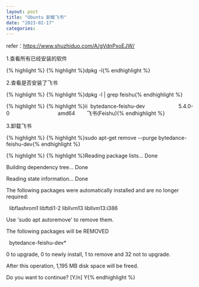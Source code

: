```yaml
---
layout: post
title: "Ubuntu 卸载飞书"
date: "2023-02-17"
categories: 
---
```

<p>refer：<a href="https://www.shuzhiduo.com/A/gVdnPxoEJW/">https://www.shuzhiduo.com/A/gVdnPxoEJW/</a></p>

<p>1.查看所有已经安装的软件</p>

{% highlight %}
{% highlight %}dpkg -l{% endhighlight %}

<p>2.查看是否安装了飞书</p>

{% highlight %}
{% highlight %}dpkg -l | grep feishu{% endhighlight %}

{% highlight %}
{% highlight %}ii&nbsp; bytedance-feishu-dev&nbsp;&nbsp;&nbsp;&nbsp;&nbsp;&nbsp;&nbsp;&nbsp;&nbsp;&nbsp;&nbsp;&nbsp;&nbsp;&nbsp;&nbsp;&nbsp;&nbsp;&nbsp;&nbsp;&nbsp;&nbsp;&nbsp; 5.4.0-0&nbsp;&nbsp;&nbsp;&nbsp;&nbsp;&nbsp;&nbsp;&nbsp;&nbsp;&nbsp;&nbsp;&nbsp;&nbsp;&nbsp;&nbsp;&nbsp;&nbsp;&nbsp;&nbsp;&nbsp;&nbsp;&nbsp;&nbsp;&nbsp;&nbsp;&nbsp;&nbsp;&nbsp;&nbsp;&nbsp;&nbsp;&nbsp; amd64&nbsp;&nbsp;&nbsp;&nbsp;&nbsp;&nbsp;&nbsp; 飞书(Feishu){% endhighlight %}

<p>3.卸载飞书</p>

{% highlight %}
{% highlight %}sudo apt-get remove --purge bytedance-feishu-dev{% endhighlight %}

{% highlight %}
{% highlight %}Reading package lists... Done

Building dependency tree... Done

Reading state information... Done

The following packages were automatically installed and are no longer required:

&nbsp; libflashrom1 libftdi1-2 libllvm13 libllvm13:i386

Use &#39;sudo apt autoremove&#39; to remove them.

The following packages will be REMOVED

&nbsp; bytedance-feishu-dev*

0 to upgrade, 0 to newly install, 1 to remove and 32 not to upgrade.

After this operation, 1,195 MB disk space will be freed.

Do you want to continue? [Y/n] Y{% endhighlight %}

<p>&nbsp;</p>

